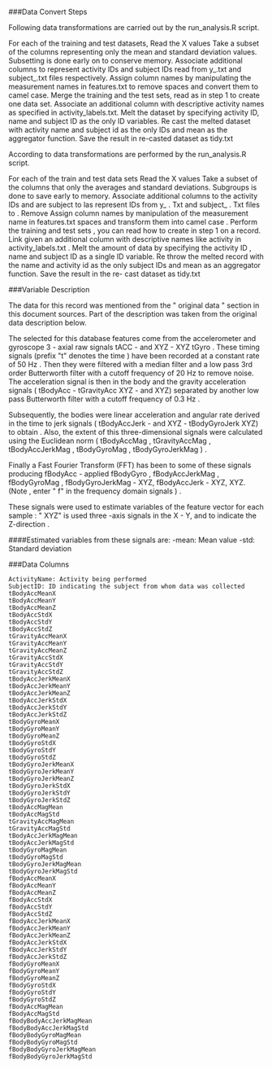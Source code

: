 
###Data Convert Steps

Following data transformations are carried out by the run_analysis.R script.

For each of the training and test datasets,
Read the X values
Take a subset of the columns representing only the mean and standard deviation values. Subsetting is done early on to conserve memory.
Associate additional columns to represent activity IDs and subject IDs read from y_<dataset>.txt and subject_<dataset>.txt files respectively.
Assign column names by manipulating the measurement names in features.txt to remove spaces and convert them to camel case.
Merge the training and the test sets, read as in step 1 to create one data set.
Associate an additional column with descriptive activity names as specified in activity_labels.txt.
Melt the dataset by specifying activity ID, name and subject ID as the only ID variables.
Re cast the melted dataset with activity name and subject id as the only IDs and mean as the aggregator function.
Save the result in re-casted dataset as tidy.txt


According to data transformations are performed by the run_analysis.R script.

For each of the train and test data sets
Read the X values
Take a subset of the columns that only the averages and standard deviations. Subgroups is done to save early to memory.
Associate additional columns to the activity IDs and are subject to las represent IDs from y_ <dataset> . Txt and subject_ <dataset> . Txt files to .
Remove Assign column names by manipulation of the measurement name in features.txt spaces and transform them into camel case .
Perform the training and test sets , you can read how to create in step 1 on a record.
Link given an additional column with descriptive names like activity in activity_labels.txt .
Melt the amount of data by specifying the activity ID , name and subject ID as a single ID variable.
Re throw the melted record with the name and activity id as the only subject IDs and mean as an aggregator function. Save the result in the re- cast dataset as tidy.txt



###Variable Description

The data for this record was mentioned from the " original data " section in this document sources. Part of the description was taken from the original data description below.

The selected for this database features come from the accelerometer and gyroscope 3 - axial raw signals tACC - and XYZ - XYZ tGyro . These timing signals (prefix "t" denotes the time ) have been recorded at a constant rate of 50 Hz . Then they were filtered with a median filter and a low pass 3rd order Butterworth filter with a cutoff frequency of 20 Hz to remove noise. The acceleration signal is then in the body and the gravity acceleration signals ( tBodyAcc - tGravityAcc XYZ - and XYZ) separated by another low pass Butterworth filter with a cutoff frequency of 0.3 Hz .

Subsequently, the bodies were linear acceleration and angular rate derived in the time to jerk signals ( tBodyAccJerk - and XYZ - tBodyGyroJerk XYZ) to obtain . Also, the extent of this three-dimensional signals were calculated using the Euclidean norm ( tBodyAccMag , tGravityAccMag , tBodyAccJerkMag , tBodyGyroMag , tBodyGyroJerkMag ) .

Finally a Fast Fourier Transform (FFT) has been to some of these signals producing fBodyAcc - applied fBodyGyro , fBodyAccJerkMag , fBodyGyroMag , fBodyGyroJerkMag - XYZ, fBodyAccJerk - XYZ, XYZ. (Note , enter " f" in the frequency domain signals ) .

These signals were used to estimate variables of the feature vector for each sample : " XYZ" is used three -axis signals in the X - Y, and to indicate the Z-direction .


####Estimated variables from these signals are:
-mean: Mean value
-std: Standard deviation

###Data Columns
```{r}
ActivityName: Activity being performed
SubjectID: ID indicating the subject from whom data was collected
tBodyAccMeanX
tBodyAccMeanY
tBodyAccMeanZ
tBodyAccStdX
tBodyAccStdY
tBodyAccStdZ
tGravityAccMeanX
tGravityAccMeanY
tGravityAccMeanZ
tGravityAccStdX
tGravityAccStdY
tGravityAccStdZ
tBodyAccJerkMeanX
tBodyAccJerkMeanY
tBodyAccJerkMeanZ
tBodyAccJerkStdX
tBodyAccJerkStdY
tBodyAccJerkStdZ
tBodyGyroMeanX
tBodyGyroMeanY
tBodyGyroMeanZ
tBodyGyroStdX
tBodyGyroStdY
tBodyGyroStdZ
tBodyGyroJerkMeanX
tBodyGyroJerkMeanY
tBodyGyroJerkMeanZ
tBodyGyroJerkStdX
tBodyGyroJerkStdY
tBodyGyroJerkStdZ
tBodyAccMagMean
tBodyAccMagStd
tGravityAccMagMean
tGravityAccMagStd
tBodyAccJerkMagMean
tBodyAccJerkMagStd
tBodyGyroMagMean
tBodyGyroMagStd
tBodyGyroJerkMagMean
tBodyGyroJerkMagStd
fBodyAccMeanX
fBodyAccMeanY
fBodyAccMeanZ
fBodyAccStdX
fBodyAccStdY
fBodyAccStdZ
fBodyAccJerkMeanX
fBodyAccJerkMeanY
fBodyAccJerkMeanZ
fBodyAccJerkStdX
fBodyAccJerkStdY
fBodyAccJerkStdZ
fBodyGyroMeanX
fBodyGyroMeanY
fBodyGyroMeanZ
fBodyGyroStdX
fBodyGyroStdY
fBodyGyroStdZ
fBodyAccMagMean
fBodyAccMagStd
fBodyBodyAccJerkMagMean
fBodyBodyAccJerkMagStd
fBodyBodyGyroMagMean
fBodyBodyGyroMagStd
fBodyBodyGyroJerkMagMean
fBodyBodyGyroJerkMagStd
```


